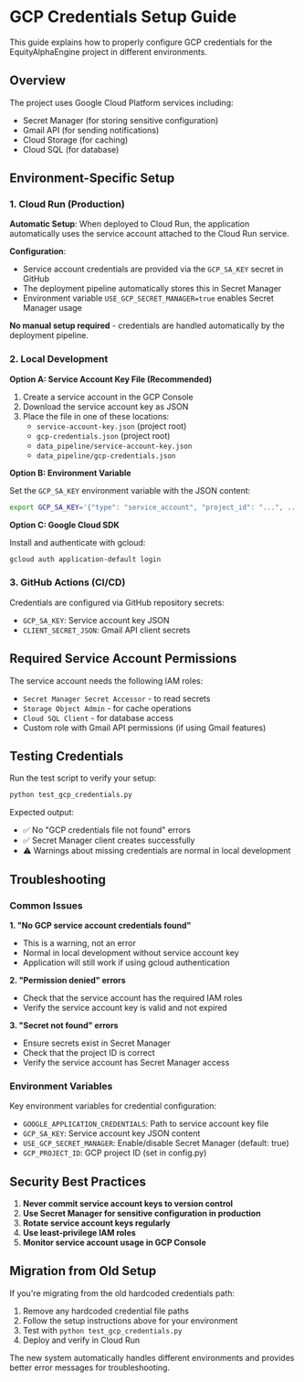 # GCP Credentials Setup Guide

This guide explains how to properly configure GCP credentials for the EquityAlphaEngine project in different environments.

## Overview

The project uses Google Cloud Platform services including:
- Secret Manager (for storing sensitive configuration)
- Gmail API (for sending notifications)
- Cloud Storage (for caching)
- Cloud SQL (for database)

## Environment-Specific Setup

### 1. Cloud Run (Production)

**Automatic Setup**: When deployed to Cloud Run, the application automatically uses the service account attached to the Cloud Run service.

**Configuration**:
- Service account credentials are provided via the `GCP_SA_KEY` secret in GitHub
- The deployment pipeline automatically stores this in Secret Manager
- Environment variable `USE_GCP_SECRET_MANAGER=true` enables Secret Manager usage

**No manual setup required** - credentials are handled automatically by the deployment pipeline.

### 2. Local Development

**Option A: Service Account Key File (Recommended)**

1. Create a service account in the GCP Console
2. Download the service account key as JSON
3. Place the file in one of these locations:
   - `service-account-key.json` (project root)
   - `gcp-credentials.json` (project root)
   - `data_pipeline/service-account-key.json`
   - `data_pipeline/gcp-credentials.json`

**Option B: Environment Variable**

Set the `GCP_SA_KEY` environment variable with the JSON content:
```bash
export GCP_SA_KEY='{"type": "service_account", "project_id": "...", ...}'
```

**Option C: Google Cloud SDK**

Install and authenticate with gcloud:
```bash
gcloud auth application-default login
```

### 3. GitHub Actions (CI/CD)

Credentials are configured via GitHub repository secrets:
- `GCP_SA_KEY`: Service account key JSON
- `CLIENT_SECRET_JSON`: Gmail API client secrets

## Required Service Account Permissions

The service account needs the following IAM roles:
- `Secret Manager Secret Accessor` - to read secrets
- `Storage Object Admin` - for cache operations
- `Cloud SQL Client` - for database access
- Custom role with Gmail API permissions (if using Gmail features)

## Testing Credentials

Run the test script to verify your setup:
```bash
python test_gcp_credentials.py
```

Expected output:
- ✅ No "GCP credentials file not found" errors
- ✅ Secret Manager client creates successfully
- ⚠️ Warnings about missing credentials are normal in local development

## Troubleshooting

### Common Issues

**1. "No GCP service account credentials found"**
- This is a warning, not an error
- Normal in local development without service account key
- Application will still work if using gcloud authentication

**2. "Permission denied" errors**
- Check that the service account has the required IAM roles
- Verify the service account key is valid and not expired

**3. "Secret not found" errors**
- Ensure secrets exist in Secret Manager
- Check that the project ID is correct
- Verify the service account has Secret Manager access

### Environment Variables

Key environment variables for credential configuration:
- `GOOGLE_APPLICATION_CREDENTIALS`: Path to service account key file
- `GCP_SA_KEY`: Service account key JSON content
- `USE_GCP_SECRET_MANAGER`: Enable/disable Secret Manager (default: true)
- `GCP_PROJECT_ID`: GCP project ID (set in config.py)

## Security Best Practices

1. **Never commit service account keys to version control**
2. **Use Secret Manager for sensitive configuration in production**
3. **Rotate service account keys regularly**
4. **Use least-privilege IAM roles**
5. **Monitor service account usage in GCP Console**

## Migration from Old Setup

If you're migrating from the old hardcoded credentials path:
1. Remove any hardcoded credential file paths
2. Follow the setup instructions above for your environment
3. Test with `python test_gcp_credentials.py`
4. Deploy and verify in Cloud Run

The new system automatically handles different environments and provides better error messages for troubleshooting.
